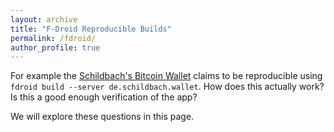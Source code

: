 ```yaml
---
layout: archive
title: "F-Droid Reproducible Builds"
permalink: /fdroid/
author_profile: true
---
```


For example the [Schildbach's Bitcoin Wallet](/schildbach/) claims to be
reproducible using `fdroid build --server de.schildbach.wallet`.
How does this actually work? Is this a good enough verification of the app?

We will explore these questions in this page.
